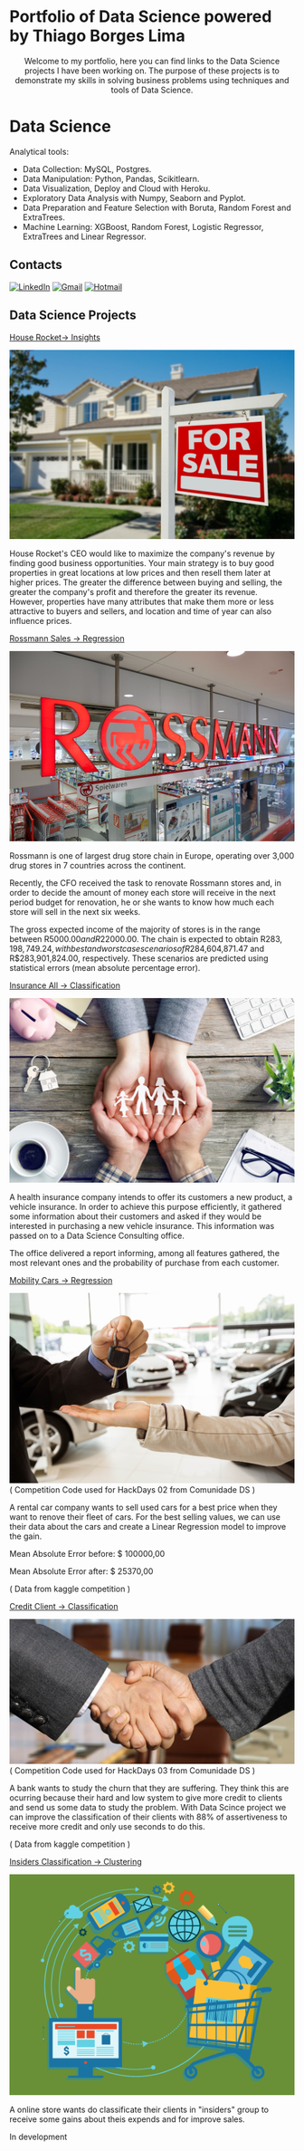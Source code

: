 # Portfolio of Data Science powered by Thiago Borges Lima

<p align=center>
Welcome to my portfolio, here you can find links to the Data Science projects I have been working on. The purpose of these projects is to demonstrate my skills in solving business problems using techniques and tools of Data Science.
</p>


# Data Science


Analytical tools:
- Data Collection: MySQL, Postgres.
- Data Manipulation: Python, Pandas, Scikitlearn.
- Data Visualization, Deploy and Cloud with Heroku.
- Exploratory Data Analysis with Numpy, Seaborn and Pyplot.
- Data Preparation and Feature Selection with Boruta, Random Forest and ExtraTrees.
- Machine Learning: XGBoost, Random Forest, Logistic Regressor, ExtraTrees and Linear Regressor.

## Contacts



[<img alt="LinkedIn" src="https://img.shields.io/badge/LinkedIn-0077B5?style=for-the-badge&logo=linkedin&logoColor=white"/>](https://www.linkedin.com/in/thiago-borges-lima)
[<img alt="Gmail" src = "https://img.shields.io/badge/Gmail-D14836?style=for-the-badge&logo=gmail&logoColor=white"/>](mailto:tborgeslima@gmail.com)
[<img alt="Hotmail" src = "https://img.shields.io/badge/Microsoft_Outlook-0078D4?style=for-the-badge&logo=microsoft-outlook&logoColor=white"/>](mailto:thiago.blima@hotmail.com)




## Data Science Projects

[House Rocket-> Insights](https://github.com/ThiagoBorgesLima/House_Rocket)

![Sales](https://github.com/ThiagoBorgesLima/House_Rocket/blob/master/imgs/house1.jpg)

House Rocket's CEO would like to maximize the company's revenue by finding good business opportunities. Your main strategy is to buy good properties in great locations at low prices and then resell them later at higher prices. The greater the difference between buying and selling, the greater the company's profit and therefore the greater its revenue. However, properties have many attributes that make them more or less attractive to buyers and sellers, and location and time of year can also influence prices.


[Rossmann Sales -> Regression](https://github.com/ThiagoBorgesLima/Rossman-Store-Sales)

![Sales](https://github.com/ThiagoBorgesLima/Rossman-Store-Sales/blob/main/imgs/rossmann.jpeg)

Rossmann is one of largest drug store chain in Europe, operating over 3,000 drug stores in 7 countries across the continent.

Recently, the CFO received the task to renovate Rossmann stores and, in order to decide the amount of money each store will receive in the next period budget for renovation, he or she wants to know how much each store will sell in the next six weeks.

The gross expected income of the majority of stores is in the range between R$5000.00 and R$22000.00. The chain is expected to obtain R$283,198,749.24, with best and worst case scenarios of R$284,604,871.47 and R$283,901,824.00, respectively. These scenarios are predicted using statistical errors (mean absolute percentage error).



[Insurance All -> Classification](https://github.com/ThiagoBorgesLima/health_insurance)

![insurance](https://github.com/ThiagoBorgesLima/health_insurance/blob/master/references/health.jpeg)

A health insurance company intends to offer its customers a new product, a vehicle insurance. In order to achieve this purpose efficiently, it gathered some information about their customers and asked if they would be interested in purchasing a new vehicle insurance. This information was passed on to a Data Science Consulting office.

The office delivered a report informing, among all features gathered, the most relevant ones and the probability of purchase from each customer.



[Mobility Cars -> Regression](https://github.com/ThiagoBorgesLima/mobility_cars_hack02)

![mobility](https://github.com/ThiagoBorgesLima/mobility_cars_hack02/blob/master/mobilitycars_data/mobility_cars.jpeg)
( Competition Code used for HackDays 02 from Comunidade DS )

A rental car company wants to sell used cars for a best price when they want to renove their fleet of cars. For the best selling values, we can use their data about the cars and create a Linear Regression model to improve the gain.

Mean Absolute Error before: $ 100000,00

Mean Absolute Error after: $ 25370,00

( Data from kaggle competition )



[Credit Client -> Classification](https://github.com/ThiagoBorgesLima/credit_client_hack03)

![credit](https://github.com/ThiagoBorgesLima/credit_client_hack03/blob/master/credit_client.jpeg)
( Competition Code used for HackDays 03 from Comunidade DS )

A bank wants to study the churn that they are suffering. They think this are ocurring because their hard and low system to give more credit to clients and send us some data to study the problem.
With Data Scince project we can improve the classification of their clients with 88% of assertiveness to receive more credit and only use seconds to do this.

( Data from kaggle competition )



[Insiders Classification -> Clustering](https://github.com/ThiagoBorgesLima/insiders_clustering)

![credit](https://github.com/ThiagoBorgesLima/insiders_clustering/blob/master/data/insiders.png)

A online store wants do classificate their clients in "insiders" group to receive some gains about theis expends and for improve sales.

In development








<!--
**ThiagoBorgesLima/ThiagoBorgesLima** is a ✨ _special_ ✨ repository because its `README.md` (this file) appears on your GitHub profile.

Here are some ideas to get you started:

- 🔭 I’m currently working on ...
- 🌱 I’m currently learning ...
- 👯 I’m looking to collaborate on ...
- 🤔 I’m looking for help with ...
- 💬 Ask me about ...
- 📫 How to reach me: ...
- 😄 Pronouns: ...
- ⚡ Fun fact: ...
-->
